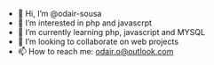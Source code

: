 - 👋 Hi, I’m @odair-sousa
- 👀 I’m interested in php and javascrpt
- 🌱 I’m currently learning php, javascript and MYSQL
- 💞️ I’m looking to collaborate on web projects
- 📫 How to reach me: odair.o@outlook.com

<!---
odair-sousa/odair-sousa is a ✨ special ✨ repository because its `README.md` (this file) appears on your GitHub profile.
You can click the Preview link to take a look at your changes.
--->
